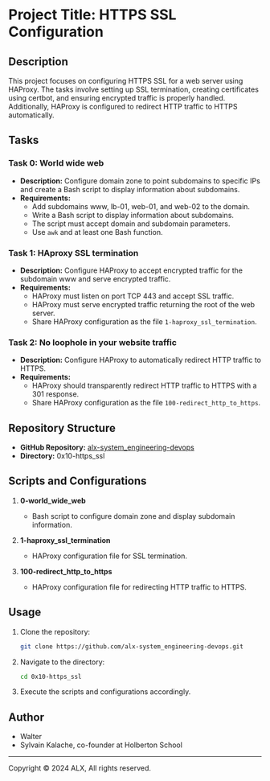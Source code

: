 # Project Title: HTTPS SSL Configuration

## Description

This project focuses on configuring HTTPS SSL for a web server using HAProxy. The tasks involve setting up SSL termination, creating certificates using certbot, and ensuring encrypted traffic is properly handled. Additionally, HAProxy is configured to redirect HTTP traffic to HTTPS automatically.

## Tasks

### Task 0: World wide web

- **Description:** Configure domain zone to point subdomains to specific IPs and create a Bash script to display information about subdomains.
- **Requirements:**
  - Add subdomains www, lb-01, web-01, and web-02 to the domain.
  - Write a Bash script to display information about subdomains.
  - The script must accept domain and subdomain parameters.
  - Use `awk` and at least one Bash function.
  
### Task 1: HAproxy SSL termination

- **Description:** Configure HAProxy to accept encrypted traffic for the subdomain www and serve encrypted traffic.
- **Requirements:**
  - HAProxy must listen on port TCP 443 and accept SSL traffic.
  - HAProxy must serve encrypted traffic returning the root of the web server.
  - Share HAProxy configuration as the file `1-haproxy_ssl_termination`.

### Task 2: No loophole in your website traffic

- **Description:** Configure HAProxy to automatically redirect HTTP traffic to HTTPS.
- **Requirements:**
  - HAProxy should transparently redirect HTTP traffic to HTTPS with a 301 response.
  - Share HAProxy configuration as the file `100-redirect_http_to_https`.

## Repository Structure

- **GitHub Repository:** [alx-system_engineering-devops](https://github.com/waltertaya/alx-system_engineering-devops)
- **Directory:** 0x10-https_ssl

## Scripts and Configurations

1. **0-world_wide_web**
   - Bash script to configure domain zone and display subdomain information.

2. **1-haproxy_ssl_termination**
   - HAProxy configuration file for SSL termination.

3. **100-redirect_http_to_https**
   - HAProxy configuration file for redirecting HTTP traffic to HTTPS.

## Usage

1. Clone the repository:

   ```Bash
   git clone https://github.com/alx-system_engineering-devops.git
   ```

2. Navigate to the directory:

   ```Bash
   cd 0x10-https_ssl
   ```

3. Execute the scripts and configurations accordingly.

## Author

- Walter
- Sylvain Kalache, co-founder at Holberton School

---
Copyright © 2024 ALX, All rights reserved.
